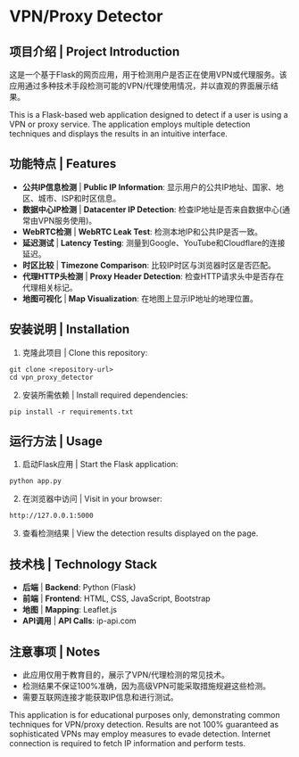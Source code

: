 # VPN/Proxy Detector

## 项目介绍 | Project Introduction

这是一个基于Flask的网页应用，用于检测用户是否正在使用VPN或代理服务。该应用通过多种技术手段检测可能的VPN/代理使用情况，并以直观的界面展示结果。

This is a Flask-based web application designed to detect if a user is using a VPN or proxy service. The application employs multiple detection techniques and displays the results in an intuitive interface.

## 功能特点 | Features

- **公共IP信息检测** | **Public IP Information**: 显示用户的公共IP地址、国家、地区、城市、ISP和时区信息。
- **数据中心IP检测** | **Datacenter IP Detection**: 检查IP地址是否来自数据中心(通常由VPN服务使用)。
- **WebRTC检测** | **WebRTC Leak Test**: 检测本地IP和公共IP是否一致。
- **延迟测试** | **Latency Testing**: 测量到Google、YouTube和Cloudflare的连接延迟。
- **时区比较** | **Timezone Comparison**: 比较IP时区与浏览器时区是否匹配。
- **代理HTTP头检测** | **Proxy Header Detection**: 检查HTTP请求头中是否存在代理相关标记。
- **地图可视化** | **Map Visualization**: 在地图上显示IP地址的地理位置。

## 安装说明 | Installation

1. 克隆此项目 | Clone this repository:
```
git clone <repository-url>
cd vpn_proxy_detector
```

2. 安装所需依赖 | Install required dependencies:
```
pip install -r requirements.txt
```

## 运行方法 | Usage

1. 启动Flask应用 | Start the Flask application:
```
python app.py
```

2. 在浏览器中访问 | Visit in your browser:
```
http://127.0.0.1:5000
```

3. 查看检测结果 | View the detection results displayed on the page.

## 技术栈 | Technology Stack

- **后端** | **Backend**: Python (Flask)
- **前端** | **Frontend**: HTML, CSS, JavaScript, Bootstrap
- **地图** | **Mapping**: Leaflet.js
- **API调用** | **API Calls**: ip-api.com

## 注意事项 | Notes

- 此应用仅用于教育目的，展示了VPN/代理检测的常见技术。
- 检测结果不保证100%准确，因为高级VPN可能采取措施规避这些检测。
- 需要互联网连接才能获取IP信息和进行测试。

This application is for educational purposes only, demonstrating common techniques for VPN/proxy detection. Results are not 100% guaranteed as sophisticated VPNs may employ measures to evade detection. Internet connection is required to fetch IP information and perform tests.

